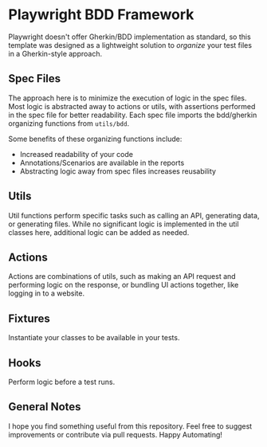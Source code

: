 # Playwright BDD Framework

Playwright doesn't offer Gherkin/BDD implementation as standard, so this template was designed as a lightweight 
solution to _organize_ your test files in a Gherkin-style approach.

## Spec Files
The approach here is to minimize the execution of logic in the spec files. 
Most logic is abstracted away to actions or utils, with assertions performed in the spec file for better readability. 
Each spec file imports the bdd/gherkin organizing functions from `utils/bdd`.

Some benefits of these organizing functions include:
- Increased readability of your code
- Annotations/Scenarios are available in the reports
- Abstracting logic away from spec files increases reusability

## Utils
Util functions perform specific tasks such as calling an API, generating data, or generating files. 
While no significant logic is implemented in the util classes here, additional logic can be added as needed.

## Actions
Actions are combinations of utils, such as making an API request and performing logic on the response, 
or bundling UI actions together, like logging in to a website.

## Fixtures
Instantiate your classes to be available in your tests.

## Hooks
Perform logic before a test runs.

## General Notes
I hope you find something useful from this repository. Feel free to suggest improvements or contribute via pull requests. Happy Automating!
